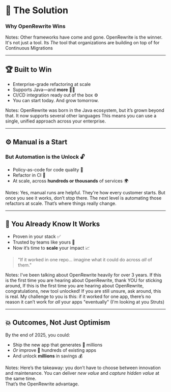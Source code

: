 # 🧩 The Solution
### Why OpenRewrite Wins

Notes:
Other frameworks have come and gone.
OpenRewrite is the winner.
It's not just a tool.
Its *The* tool that organizations are building on top of
for Continuous Migrations

---

## 🏆 Built to Win

- Enterprise-grade refactoring at scale
- Supports Java—and **more** 🧑‍💻
- CI/CD integration ready out of the box ⚙️
- You can start today. And grow tomorrow.

Notes:
OpenRewrite was born in the Java ecosystem, but it’s grown beyond that.
It now supports several other languages
This means you can use a single, unified approach across your enterprise.

---

## ⚙️ Manual is a Start
### But Automation is the Unlock 🔓

- Policy-as-code for code quality 🧾
- Refactor in CI 🧪
- At scale, across **hundreds or thousands** of services 🌍

Notes:
Yes, manual runs are helpful.
They're how every customer starts.
But once you see it works, don’t stop there.
The next level is automating those refactors at scale.
That’s where things really change.

---

## 🧠 You Already Know It Works

- Proven in your stack ✅
- Trusted by teams like yours 🤝
- Now it’s time to **scale** your impact 📈

> "If it worked in one repo... imagine what it could do across *all* of them."

Notes:
I've been talking about OpenRewrite heavily for over 3 years.
If this is the first time you are hearing about OpenRewrite, thank YOU for sticking around,
If this is the first time you are hearing about OpenRewrite, congratulations, new tool unlocked!
If you are still unsure, ask around, this is real.
My challenge to you is this: if it worked for one app, there’s no reason it can’t work for *all* your apps
"eventually" (I'm looking at you Struts)

---

## 💥 Outcomes, Not Just Optimism

By the end of 2025, you could:

- Ship the new app that generates 💸 millions
- *Or* improve 🔁 hundreds of existing apps
- And unlock **millions** in savings 💰

Notes:
Here’s the takeaway: you don’t have to choose between innovation and maintenance.
You can deliver *new value* and *capture hidden value* at the same time.\
That’s the OpenRewrite advantage.
